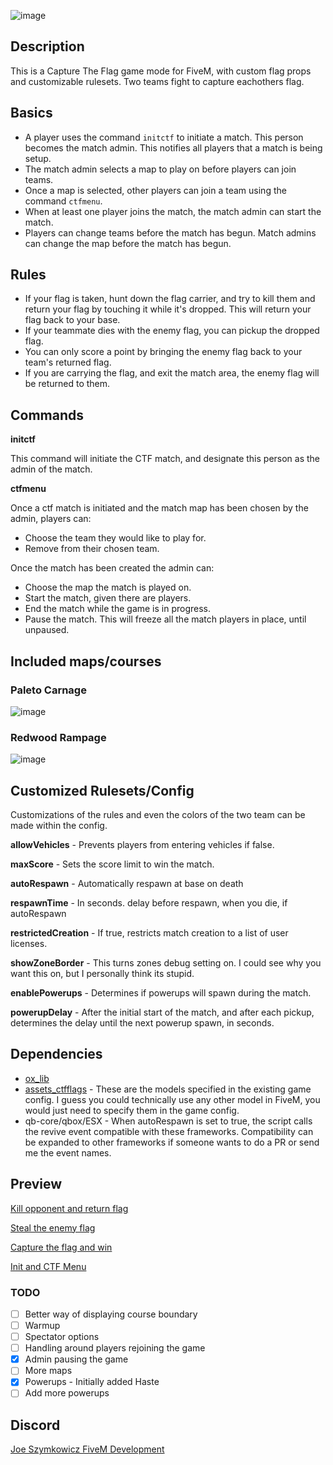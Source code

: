 ![image](https://user-images.githubusercontent.com/70592880/208999774-f85d79c7-691b-4614-b438-3883fd2ab80d.png)
## Description
This is a Capture The Flag game mode for FiveM, with custom flag props and customizable rulesets. Two teams fight to capture eachothers flag.

## Basics
 - A player uses the command `initctf` to initiate a match. This person becomes the match admin. This notifies all players that a match is being setup.
 - The match admin selects a map to play on before players can join teams.
 - Once a map is selected, other players can join a team using the command `ctfmenu`.
 - When at least one player joins the match, the match admin can start the match.
 - Players can change teams before the match has begun. Match admins can change the map before the match has begun.
 
## Rules
 - If your flag is taken, hunt down the flag carrier, and try to kill them and return your flag by touching it while it's dropped. This will return your flag back to your base.
 - If your teammate dies with the enemy flag, you can pickup the dropped flag.
 - You can only score a point by bringing the enemy flag back to your team's returned flag.
 - If you are carrying the flag, and exit the match area, the enemy flag will be returned to them.

## Commands
**initctf**

This command will initiate the CTF match, and designate this person as the admin of the match. 

**ctfmenu**

Once a ctf match is initiated and the match map has been chosen by the admin, players can:
 - Choose the team they would like to play for.
 - Remove from their chosen team.

Once the match has been created the admin can:
 - Choose the map the match is played on.
 - Start the match, given there are players.
 - End the match while the game is in progress.
 - Pause the match. This will freeze all the match players in place, until unpaused.

## Included maps/courses
### Paleto Carnage
![image](https://user-images.githubusercontent.com/70592880/208991323-b862ceec-6c23-4fe9-854b-796f32904d06.png)

### Redwood Rampage
![image](https://user-images.githubusercontent.com/70592880/208991356-f06819d4-643f-4249-bccd-f4448da4c6dc.png)

## Customized Rulesets/Config
Customizations of the rules and even the colors of the two team can be made within the config.

**allowVehicles** - Prevents players from entering vehicles if false.

**maxScore** - Sets the score limit to win the match.

**autoRespawn** - Automatically respawn at base on death

**respawnTime** - In seconds. delay before respawn, when you die, if autoRespawn

**restrictedCreation** - If true, restricts match creation to a list of user licenses.

**showZoneBorder** - This turns zones debug setting on. I could see why you want this on, but I personally think its stupid.

**enablePowerups** - Determines if powerups will spawn during the match.

**powerupDelay** - After the initial start of the match, and after each pickup, determines the delay until the next powerup spawn, in seconds.

## Dependencies
- [ox_lib](https://github.com/overextended/ox_lib)
- [assets_ctfflags](https://github.com/JoeSzymkowiczFiveM/assets_ctfflags) - These are the models specified in the existing game config. I guess you could technically use any other model in FiveM, you would just need to specify them in the game config.
- qb-core/qbox/ESX - When autoRespawn is set to true, the script calls the revive event compatible with these frameworks. Compatibility can be expanded to other frameworks if someone wants to do a PR or send me the event names.

## Preview
[Kill opponent and return flag](https://streamable.com/lv8hgr)

[Steal the enemy flag](https://streamable.com/dzfvf1)

[Capture the flag and win](https://streamable.com/ms48lf)

[Init and CTF Menu](https://streamable.com/vonjif)

### TODO
- [ ] Better way of displaying course boundary
- [ ] Warmup
- [ ] Spectator options
- [ ] Handling around players rejoining the game
- [x] Admin pausing the game
- [ ] More maps
- [x] Powerups - Initially added Haste
- [ ] Add more powerups

## Discord
[Joe Szymkowicz FiveM Development](https://discord.gg/5vPGxyCB4z)
